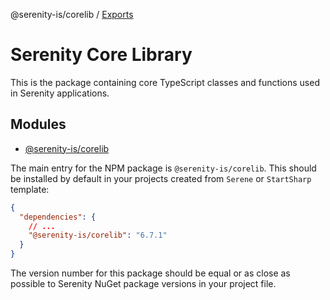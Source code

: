 @serenity-is/corelib / [Exports](modules.md)

# Serenity Core Library

This is the package containing core TypeScript classes and functions used in Serenity applications.

## Modules

- [@serenity-is/corelib](modules/corelib.md)

The main entry for the NPM package is `@serenity-is/corelib`. This should be installed by default 
in your projects created from `Serene` or `StartSharp` template:

```json
{
  "dependencies": {
    // ...
    "@serenity-is/corelib": "6.7.1"
  }
}
```

The version number for this package should be equal or as close as possible to Serenity NuGet package versions in your project file.
